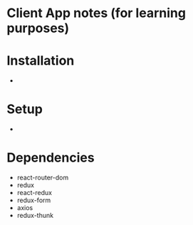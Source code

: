 # Client App notes (for learning purposes)

# Installation
*

# Setup
*

# Dependencies
* react-router-dom
* redux
* react-redux
* redux-form
* axios
* redux-thunk 
